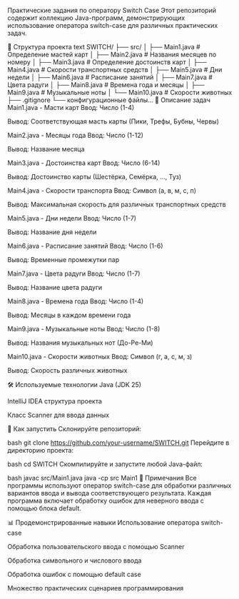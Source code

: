 Практические задания по оператору Switch Case
Этот репозиторий содержит коллекцию Java-программ, демонстрирующих использование оператора switch-case для различных практических задач.

📁 Структура проекта
text
SWITCH/
├── src/
│   ├── Main1.java    # Определение мастей карт
│   ├── Main2.java    # Названия месяцев по номеру
│   ├── Main3.java    # Определение достоинств карт
│   ├── Main4.java    # Скорости транспортных средств
│   ├── Main5.java    # Дни недели
│   ├── Main6.java    # Расписание занятий
│   ├── Main7.java    # Цвета радуги
│   ├── Main8.java    # Времена года и месяцы
│   ├── Main9.java    # Музыкальные ноты
│   └── Main10.java   # Скорости животных
├── .gitignore
└── конфигурационные файлы...
🎯 Описание задач
Main1.java - Масти карт
Ввод: Число (1-4)

Вывод: Соответствующая масть карты (Пики, Трефы, Бубны, Червы)

Main2.java - Месяцы года
Ввод: Число (1-12)

Вывод: Название месяца

Main3.java - Достоинства карт
Ввод: Число (6-14)

Вывод: Достоинство карты (Шестёрка, Семёрка, ..., Туз)

Main4.java - Скорости транспорта
Ввод: Символ (а, в, м, с, п)

Вывод: Максимальная скорость для различных транспортных средств

Main5.java - Дни недели
Ввод: Число (1-7)

Вывод: Название дня недели

Main6.java - Расписание занятий
Ввод: Число (1-6)

Вывод: Временные промежутки пар

Main7.java - Цвета радуги
Ввод: Число (1-7)

Вывод: Название цвета радуги

Main8.java - Времена года
Ввод: Число (1-4)

Вывод: Месяцы в каждом времени года

Main9.java - Музыкальные ноты
Ввод: Число (1-8)

Вывод: Названия музыкальных нот (До-Ре-Ми)

Main10.java - Скорости животных
Ввод: Символ (г, а, с, м, з)

Вывод: Скорость различных животных

🛠️ Используемые технологии
Java (JDK 25)

IntelliJ IDEA структура проекта

Класс Scanner для ввода данных

🚀 Как запустить
Склонируйте репозиторий:

bash
git clone https://github.com/your-username/SWITCH.git
Перейдите в директорию проекта:

bash
cd SWITCH
Скомпилируйте и запустите любой Java-файл:

bash
javac src/Main1.java
java -cp src Main1
📝 Примечания
Все программы используют оператор switch-case для обработки различных вариантов ввода и вывода соответствующего результата. Каждая программа включает обработку ошибок для неверного ввода с помощью блока default.

📊 Продемонстрированные навыки
Использование оператора switch-case

Обработка пользовательского ввода с помощью Scanner

Обработка символьного и числового ввода

Обработка ошибок с помощью default case

Множество практических сценариев программирования
